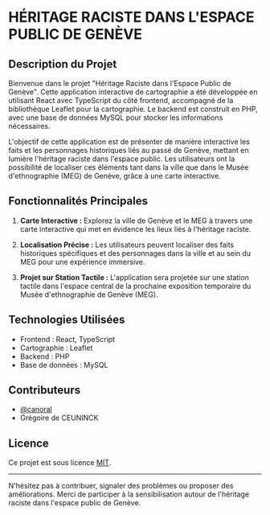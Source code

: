# HÉRITAGE RACISTE DANS L'ESPACE PUBLIC DE GENÈVE

## Description du Projet

Bienvenue dans le projet "Héritage Raciste dans l'Espace Public de Genève". Cette application interactive de cartographie a été développée en utilisant React avec TypeScript du côté frontend, accompagné de la bibliothèque Leaflet pour la cartographie. Le backend est construit en PHP, avec une base de données MySQL pour stocker les informations nécessaires.

L'objectif de cette application est de présenter de manière interactive les faits et les personnages historiques liés au passé de Genève, mettant en lumière l'héritage raciste dans l'espace public. Les utilisateurs ont la possibilité de localiser ces éléments tant dans la ville que dans le Musée d'ethnographie (MEG) de Genève, grâce à une carte interactive.

## Fonctionnalités Principales

1. **Carte Interactive :** Explorez la ville de Genève et le MEG à travers une carte interactive qui met en évidence les lieux liés à l'héritage raciste.

2. **Localisation Précise :** Les utilisateurs peuvent localiser des faits historiques spécifiques et des personnages dans la ville et au sein du MEG pour une expérience immersive.

3. **Projet sur Station Tactile :** L'application sera projetée sur une station tactile dans l'espace central de la prochaine exposition temporaire du Musée d'ethnographie de Genève (MEG).

## Technologies Utilisées

- Frontend : React, TypeScript
- Cartographie : Leaflet
- Backend : PHP
- Base de données : MySQL

## Contributeurs

- [@canoral](https://github.com/canoral)
- Grégoire de CEUNINCK

## Licence

Ce projet est sous licence [MIT](LICENSE).

---

N'hésitez pas à contribuer, signaler des problèmes ou proposer des améliorations. Merci de participer à la sensibilisation autour de l'héritage raciste dans l'espace public de Genève.
